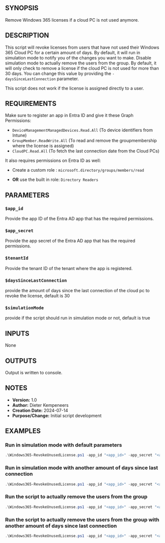 ## SYNOPSIS
Remove Windows 365 licenses if a cloud PC is not used anymore.

## DESCRIPTION
This script will revoke licenses from users that have not used their Windows 365 Cloud PC for a certain amount of days. By default, it will run in simulation mode to notify you of the changes you want to make. Disable simulation mode to actually remove the users from the group. By default, it will only check to remove a license if the cloud PC is not used for more than 30 days. You can change this value by providing the `-daysSinceLastConnection` parameter. 

This script does not work if the license is assigned directly to a user.

## REQUIREMENTS
Make sure to register an app in Entra ID and give it these Graph Permissions:
- `DeviceManagementManagedDevices.Read.All` (To device identifiers from Intune)
- `GroupMember.ReadWrite.All` (To read and remove the groupmembership where the license is assigned)
- `CloudPC.Read.All` (To fetch the last connection date from the Cloud PCs)

It also requires permissions on Entra ID as well:
- Create a custom role : `microsoft.directory/groups/members/read`

- **OR** use the built in role: `Directory Readers`

## PARAMETERS

### `$app_id`
Provide the app ID of the Entra AD app that has the required permissions.

### `$app_secret`
Provide the app secret of the Entra AD app that has the required permissions.

### `$tenantId`
Provide the tenant ID of the tenant where the app is registered.

### `$daysSinceLastConnection`
provide the amount of days since the last connection of the cloud pc to revoke the license, default is 30

### `$simulationMode`
provide if the script should run in simulation mode or not, default is true

## INPUTS
None

## OUTPUTS
Output is written to console.

## NOTES
- **Version:** 1.0
- **Author:** Dieter Kempeneers
- **Creation Date:** 2024-07-14
- **Purpose/Change:** Initial script development

## EXAMPLES

### Run in simulation mode with default parameters
```powershell
.\Windows365-RevokeUnusedLicense.ps1 -app_id "<app_id>" -app_secret "<app_secret>" -tenantId "<tenantId>"
```

### Run in simulation mode with another amount of days since last connection
```powershell
.\Windows365-RevokeUnusedLicense.ps1 -app_id "<app_id>" -app_secret "<app_secret>" -tenantId "<tenantId>" -daysSinceLastConnection 60
```
### Run the script to actually remove the users from the group
```powershell
.\Windows365-RevokeUnusedLicense.ps1 -app_id "<app_id>" -app_secret "<app_secret>" -tenantId "<tenantId>" -simulationMode $false
```
### Run the script to actually remove the users from the group with another amount of days since last connection
```powershell
.\Windows365-RevokeUnusedLicense.ps1 -app_id "<app_id>" -app_secret "<app_secret>" -tenantId "<tenantId>" -simulationMode $false -daysSinceLastConnection 60
```


